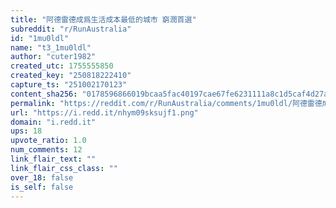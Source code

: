 ```yaml
---
title: "阿德雷德成爲生活成本最低的城市 窮潤首選"
subreddit: "r/RunAustralia"
id: "1mu0ldl"
name: "t3_1mu0ldl"
author: "cuter1982"
created_utc: 1755555850
created_key: "250818222410"
capture_ts: "251002170123"
content_sha256: "0178596866019bcaa5fac40197cae67fe6231111a8c1d5caf4d27ad01ba220dc"
permalink: "https://reddit.com/r/RunAustralia/comments/1mu0ldl/阿德雷德成爲生活成本最低的城市_窮潤首選/"
url: "https://i.redd.it/nhym09sksujf1.png"
domain: "i.redd.it"
ups: 18
upvote_ratio: 1.0
num_comments: 12
link_flair_text: ""
link_flair_css_class: ""
over_18: false
is_self: false
---
```


